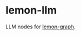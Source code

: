 # lemon-llm

<!-- cargo-rdme start -->

LLM nodes for [lemon-graph](https://github.com/unavi-xyz/lemon/tree/main/crates/lemon-graph).

<!-- cargo-rdme end -->
